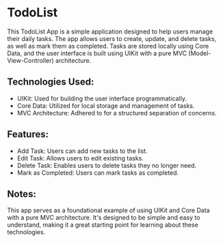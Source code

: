 # TodoList
This TodoList App is a simple application designed to help users manage their daily tasks. The app allows users to create, update, and delete tasks, as well as mark them as completed. Tasks are stored locally using Core Data, and the user interface is built using UIKit with a pure MVC (Model-View-Controller) architecture.
## Technologies Used:
- UIKit: Used for building the user interface programmatically.
- Core Data: Utilized for local storage and management of tasks.
- MVC Architecture: Adhered to for a structured separation of concerns.
## Features:
- Add Task: Users can add new tasks to the list.
- Edit Task: Allows users to edit existing tasks.
- Delete Task: Enables users to delete tasks they no longer need.
- Mark as Completed: Users can mark tasks as completed.
## Notes:
This app serves as a foundational example of using UIKit and Core Data with a pure MVC architecture. It's designed to be simple and easy to understand, making it a great starting point for learning about these technologies.

